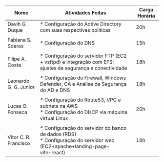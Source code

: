 | Nome  | Atividades Feitas | Carga Horária |
|-------|-------|---------------|
| Davih G. Duque | * Configuração do Active Directory com suas respectivas politícas  | 20h |
||||
| Fabiana S. Soares| * Configuração do DNS | 15h |
||||
| Filipe A. Costa | * Configuração do servidor FTP (EC2 + vsftpd) e integração com EFS; ajustes de segurança e conectividade | 18h |
||||
| Leonardo G. G. Junior | * Configuração do Firewall, Windows Defender, CA e Análise de Segurança do AD e DNS | 18h |
||||
| Lucas O. Fonseca | * Configuração do Route53, VPC e subnets na AWS<br> * Configuração do DHCP via máquina virtual Linux<br> | 20h |
||||
| Vitor C. R. Francisco | * Configuração do servidor do banco de dados (RDS) <br> * Configuração do servidor web (EC2+apache+landing-page-vite+react) | 16h |
